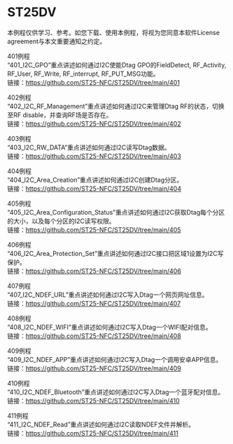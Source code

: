 # ST25DV

本例程仅供学习、参考。如您下载、使用本例程，将视为您同意本软件License agreement与本文重要通知之约定。

401例程<br>
“401_I2C_GPO”重点讲述如何通过I2C使能Dtag GPO的FieldDetect, RF_Activity, RF_User, RF_Write, RF_interrupt, RF_PUT_MSG功能。<br>
链接：https://github.com/ST25-NFC/ST25DV/tree/main/401

402例程<br>
“402_I2C_RF_Management”重点讲述如何通过I2C来管理Dtag RF的状态，切换至RF disable，并查询RF场是否存在。<br>
链接：https://github.com/ST25-NFC/ST25DV/tree/main/402

403例程<br>
“403_I2C_RW_DATA”重点讲述如何通过I2C读写Dtag数据。<br>
链接：https://github.com/ST25-NFC/ST25DV/tree/main/403

404例程<br>
“404_I2C_Area_Creation”重点讲述如何通过I2C创建Dtag分区。<br>
链接：https://github.com/ST25-NFC/ST25DV/tree/main/404

405例程<br>
“405_I2C_Area_Configuration_Status”重点讲述如何通过I2C获取Dtag每个分区的大小，以及每个分区的I2C读写权限。<br>
链接：https://github.com/ST25-NFC/ST25DV/tree/main/405

406例程<br>
“406_I2C_Area_Protection_Set”重点讲述如何通过I2C接口把区域1设置为I2C写保护。<br>
链接：https://github.com/ST25-NFC/ST25DV/tree/main/406

407例程<br>
“407_I2C_NDEF_URL”重点讲述如何通过I2C写入Dtag一个网页网址信息。<br>
链接：https://github.com/ST25-NFC/ST25DV/tree/main/407

408例程<br>
“408_I2C_NDEF_WIFI”重点讲述如何通过I2C写入Dtag一个WIFI配对信息。<br>
链接：https://github.com/ST25-NFC/ST25DV/tree/main/408

409例程<br>
“409_I2C_NDEF_APP”重点讲述如何通过I2C写入Dtag一个调用安卓APP信息。<br>
链接：https://github.com/ST25-NFC/ST25DV/tree/main/409

410例程<br>
“410_I2C_NDEF_Bluetooth”重点讲述如何通过I2C写入Dtag一个蓝牙配对信息。<br>
链接：https://github.com/ST25-NFC/ST25DV/tree/main/410

411例程<br>
“411_I2C_NDEF_Read”重点讲述如何通过I2C读取NDEF文件并解析。<br>
链接：https://github.com/ST25-NFC/ST25DV/tree/main/411
